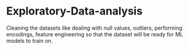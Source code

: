 # Exploratory-Data-analysis
Cleaning the datasets like dealing with null values, outliers, performing encodings, feature engineering so that the dataset will be ready for ML models to train on.
